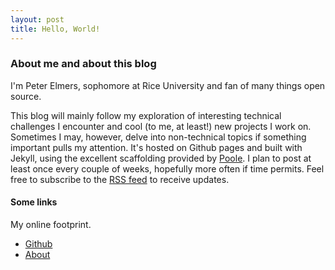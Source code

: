 ```yaml
---
layout: post
title: Hello, World!
---
```


### About me and about this blog

I'm Peter Elmers, sophomore at Rice University and fan of many things open source.

This blog will mainly follow my exploration of interesting technical challenges I encounter and cool (to me, at least!) new projects I work on.
Sometimes I may, however, delve into non-technical topics if something important pulls my attention.
It's hosted on Github pages and built with Jekyll, using the excellent scaffolding provided by [Poole](http://getpoole.com).
I plan to post at least once every couple of weeks, hopefully more often if time permits.
Feel free to subscribe to the [RSS feed](/atom.xml) to receive updates.

#### Some links
My online footprint.

* [Github](https://github.com/pelmers)
* [About](/about)
